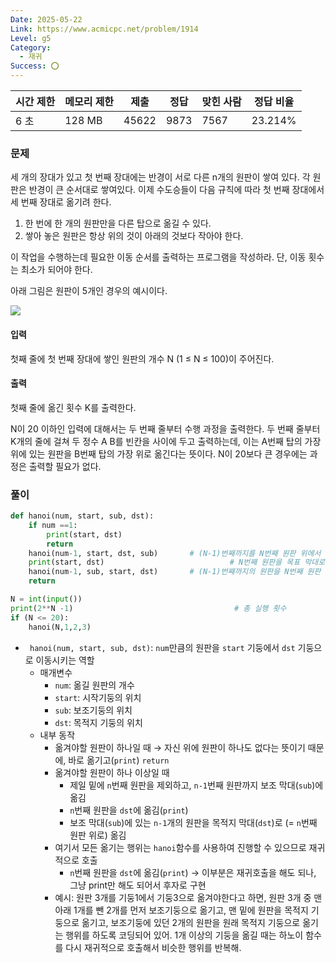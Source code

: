 ```yaml
---
Date: 2025-05-22
Link: https://www.acmicpc.net/problem/1914
Level: g5
Category:
  - 재귀
Success: ⭕
---
```

|시간 제한|메모리 제한|제출|정답|맞힌 사람|정답 비율|
|---|---|---|---|---|---|
|6 초|128 MB|45622|9873|7567|23.214%|

### 문제

세 개의 장대가 있고 첫 번째 장대에는 반경이 서로 다른 n개의 원판이 쌓여 있다. 각 원판은 반경이 큰 순서대로 쌓여있다. 이제 수도승들이 다음 규칙에 따라 첫 번째 장대에서 세 번째 장대로 옮기려 한다.

1. 한 번에 한 개의 원판만을 다른 탑으로 옮길 수 있다.
2. 쌓아 놓은 원판은 항상 위의 것이 아래의 것보다 작아야 한다.

이 작업을 수행하는데 필요한 이동 순서를 출력하는 프로그램을 작성하라. 단, 이동 횟수는 최소가 되어야 한다.

아래 그림은 원판이 5개인 경우의 예시이다.

![](https://onlinejudgeimages.s3-ap-northeast-1.amazonaws.com/problem/11729/hanoi.png)

#### 입력

첫째 줄에 첫 번째 장대에 쌓인 원판의 개수 N (1 ≤ N ≤ 100)이 주어진다.

#### 출력

첫째 줄에 옮긴 횟수 K를 출력한다.

N이 20 이하인 입력에 대해서는 두 번째 줄부터 수행 과정을 출력한다. 두 번째 줄부터 K개의 줄에 걸쳐 두 정수 A B를 빈칸을 사이에 두고 출력하는데, 이는 A번째 탑의 가장 위에 있는 원판을 B번째 탑의 가장 위로 옮긴다는 뜻이다. N이 20보다 큰 경우에는 과정은 출력할 필요가 없다.

### 풀이
```python
def hanoi(num, start, sub, dst):  
    if num ==1:
		print(start, dst)
		return
	hanoi(num-1, start, dst, sub)       # (N-1)번째까지를 N번째 원판 위에서 치우기 -> 보조 막대로 옮기기  
    print(start, dst)                            # N번째 원판을 목표 막대로 옮기기  
    hanoi(num-1, sub, start, dst)       # (N-1)번째까지의 원판을 N번째 원판 위로 올리기 -> 보조막대에서 dst로.  
    return  

N = int(input())  
print(2**N -1)                                    # 총 실행 횟수
if (N <= 20):  
    hanoi(N,1,2,3)
```

- ` hanoi(num, start, sub, dst)`: `num`만큼의 원판을 `start` 기둥에서 `dst` 기둥으로 이동시키는 역할
	- 매개변수
		- `num`: 옮길 원판의 개수
		- `start`: 시작기둥의 위치
		- `sub`: 보조기둥의 위치
		- `dst`: 목적지 기둥의 위치
	- 내부 동작
		- 옮겨야할 원판이 하나일 때 → 자신 위에 원판이 하나도 없다는 뜻이기 때문에, 바로 옮기고(`print`) `return`
		- 옮겨야할 원판이 하나 이상일 때
			- 제일 밑에 `n`번째 원판을 제외하고, `n-1`번째 원판까지 보조 막대(`sub`)에 옮김
			- `n`번째 원판을 `dst`에 옮김(`print`)
			- 보조 막대(`sub`)에 있는 `n-1`개의 원판을 목적지 막대(`dst`)로 (= `n`번째 원판 위로) 옮김
		- 여기서 모든 옮기는 행위는 `hanoi`함수를 사용하여 진행할 수 있으므로 재귀적으로 호출
			- `n`번째 원판을 `dst`에 옮김(`print`) → 이부분은 재귀호출을 해도 되나, 그냥 print만 해도 되어서 후자로 구현
		- 예시: 원판 3개를 기둥1에서 기둥3으로 옮겨야한다고 하면, 원판 3개 중 맨 아래 1개를 뺀 2개를 먼저 보조기둥으로 옮기고, 맨 밑에 원판을 목적지 기둥으로 옮기고, 보조기둥에 있던 2개의 원판을 원래 목적지 기둥으로 옮기는 행위를 하도록 코딩되어 있어. 1개 이상의 기둥을 옮길 때는 하노이 함수를 다시 재귀적으로 호출해서 비슷한 행위를 반복해.
